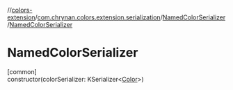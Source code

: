 //[colors-extension](../../../index.md)/[com.chrynan.colors.extension.serialization](../index.md)/[NamedColorSerializer](index.md)/[NamedColorSerializer](-named-color-serializer.md)

# NamedColorSerializer

[common]\
constructor(colorSerializer: KSerializer&lt;[Color](../../../../colors-core/colors-core/com.chrynan.colors/-color/index.md)&gt;)
